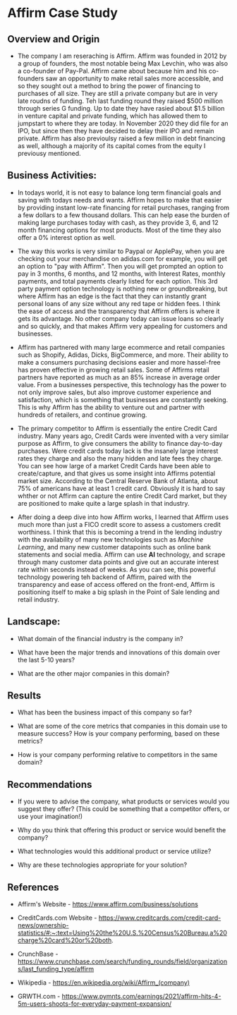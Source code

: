 # Affirm Case Study

## Overview and Origin

* The company I am reseraching is Affirm. Affirm was founded in 2012 by a group of founders, the most notable being Max Levchin, who was also a co-founder of Pay-Pal. Affirm came about because him and his co-founders saw an opportunity to make retail sales more accessible, and so they sought out a method to bring the power of financing to purchases of all size. They are still a private company but are in very late roudns of funding. Teh last funding round they raised $500 million through series G funding. Up to date they have rasied about $1.5 billion in venture capital and private funding, which has allowed them to jumpstart to where they are today. In November 2020 they did file for an IPO, but since then they have decided to delay their IPO and remain private. Affirm has also previoulsy raised a few million in debt financing as well, although a majority of its capital comes from the equity I previousy mentioned. 


## Business Activities:

* In todays world, it is not easy to balance long term financial goals and saving with todays needs and wants. Affirm hopes to make that easier by providing instant low-rate financing for retail purchases, ranging from a few dollars to a few thousand dollars. This can help ease the burden of making large purchases today with cash, as they provide 3, 6, and 12 month financing options for most products. Most of the time they also offer a 0% interest option as well. 

* The way this works is very similar to Paypal or ApplePay, when you are checking out your merchandise on adidas.com for example, you will get an option to "pay with Affirm". Then you will get prompted an option to pay in 3 months, 6 months, and 12 months, with Interest Rates, monthly payments, and total payments clearly listed for each option. This 3rd party payment option technology is nothing new or groundbreaking, but where Affirm has an edge is the fact that they can instantly grant personal loans of any size without any red tape or hidden fees. I think the ease of access and the transparency that Affirm offers is where it gets its advantage. No other company today can issue loans so clearly and so quickly, and that makes Affirm very appealing for customers and businesses. 

* Affirm has partnered with many large ecommerce and retail companies such as Shopify, Adidas, Dicks, BigCommerce, and more. Their ability to make a consumers purchasing decisions easier and more hassel-free has proven effective in growing retail sales. Some of Affirms retail partners have reported as much as an 85% increase in average order value. From a businesses perspective, this technology has the power to not only improve sales, but also improve customer experience and satisfaction, which is something that businesses are constantly seeking. This is why Affirm has the ability to venture out and partner with hundreds of retailers, and continue growing. 

* The primary competitor to Affirm is essentially the entire Credit Card industry. Many years ago, Credit Cards were invented with a very similar purpose as Affirm, to give consumers the ability to finance day-to-day purchases. Were credit cards today lack is the insanely large interest rates they charge and also the many hidden and late fees they charge. You can see how large of a market Credit Cards have been able to create/capture, and that gives us some insight into Affirms potential market size. According to the Central Reserve Bank of Atlanta, about 75% of americans have at least 1 credit card. Obviously it is hard to say whther or not Affirm can capture the entire Credit Card market, but they are positioned to make quite a large splash in that industry. 

* After doing a deep dive into how Affirm works, I learned that Affirm uses much more than just a FICO credit score to assess a customers credit worthiness. I think that this is becoming a trend in the lending industry with the availability of many new technologies such as *Machine Learning*, and many new customer datapoints such as online bank statements and social media. Affirm can use **AI** technology, and scrape through many customer data points and give out an accurate interest rate within seconds instead of weeks. As you can see, this powerful technology powering teh backend of Affirm, paired with the transparency and ease of access offered on the front-end, Affirm is positioning itself to make a big splash in the Point of Sale lending and retail industry. 


## Landscape:

* What domain of the financial industry is the company in?

* What have been the major trends and innovations of this domain over the last 5-10 years?

* What are the other major companies in this domain?


## Results

* What has been the business impact of this company so far?

* What are some of the core metrics that companies in this domain use to measure success? How is your company performing, based on these metrics?

* How is your company performing relative to competitors in the same domain?


## Recommendations

* If you were to advise the company, what products or services would you suggest they offer? (This could be something that a competitor offers, or use your imagination!)

* Why do you think that offering this product or service would benefit the company?

* What technologies would this additional product or service utilize?

* Why are these technologies appropriate for your solution?

## References

* Affirm's Website - https://www.affirm.com/business/solutions

* CreditCards.com Website - https://www.creditcards.com/credit-card-news/ownership-statistics/#:~:text=Using%20the%20U.S.%20Census%20Bureau,a%20charge%20card%20or%20both.

* CrunchBase - https://www.crunchbase.com/search/funding_rounds/field/organizations/last_funding_type/affirm

* Wikipedia - https://en.wikipedia.org/wiki/Affirm_(company)

* GRWTH.com - https://www.pymnts.com/earnings/2021/affirm-hits-4-5m-users-shoots-for-everyday-payment-expansion/